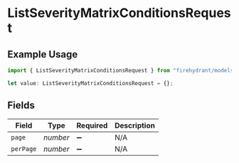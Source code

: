 # ListSeverityMatrixConditionsRequest

## Example Usage

```typescript
import { ListSeverityMatrixConditionsRequest } from "firehydrant/models/operations";

let value: ListSeverityMatrixConditionsRequest = {};
```

## Fields

| Field              | Type               | Required           | Description        |
| ------------------ | ------------------ | ------------------ | ------------------ |
| `page`             | *number*           | :heavy_minus_sign: | N/A                |
| `perPage`          | *number*           | :heavy_minus_sign: | N/A                |